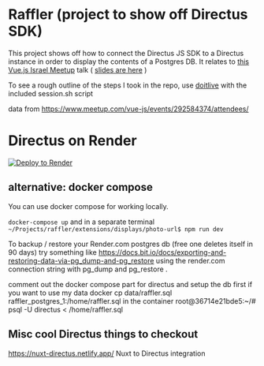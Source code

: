 # Raffler (project to show off Directus SDK)
This project shows off how to connect the Directus JS SDK to a Directus instance in order to display the contents of a Postgres DB.
It relates to [this Vue.js Israel Meetup](https://www.meetup.com/vue-js/events/292584374/) talk ( [slides are here](https://docs.google.com/presentation/d/1bKf_O1RzwxsSemDOckpvSxaURMWIbjZbC_w2QpN2aqw/edit?usp=sharing) )

To see a rough outline of the steps I took in the repo, use [doitlive](https://github.com/sloria/doitlive) with the included session.sh script

data from https://www.meetup.com/vue-js/events/292584374/attendees/

# Directus on Render

[![Deploy to Render](https://render.com/images/deploy-to-render-button.svg)](https://render.com/deploy?repo=https://github.com/barakplasma/raffler)

## alternative: docker compose
You can use docker compose for working locally.

`docker-compose up`
and in a separate terminal
`~/Projects/raffler/extensions/displays/photo-url$ npm run dev`

To backup / restore your Render.com postgres db (free one deletes itself in 90 days) try something like https://docs.bit.io/docs/exporting-and-restoring-data-via-pg_dump-and-pg_restore using the render.com connection string with pg_dump and pg_restore .

comment out the docker compose part for directus and setup the db first if you want to use my data
docker cp data/raffler.sql raffler_postgres_1:/home/raffler.sql
in the container
root@36714e21bde5:~/# psql -U directus < /home/raffler.sql

## Misc cool Directus things to checkout
https://nuxt-directus.netlify.app/ Nuxt to Directus integration
